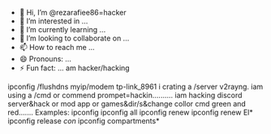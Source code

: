 - 👋 Hi, I’m @rezarafiee86=hacker
- 👀 I’m interested in ...
- 🌱 I’m currently learning ...
- 💞️ I’m looking to collaborate on ...
- 📫 How to reach me ...
- 😄 Pronouns: ...
- ⚡ Fun fact: ...
  am hacker/hacking
<!---
rezarafiee86/rezarafiee86 is a ✨ special ✨ repository because its `README.md` (this file) appears on your GitHub profile.
You can click the Preview link to take a look at your changes.
--->
ipconfig /flushdns
myip/modem tp-link_8961
i crating a /server v2rayng.
iam using a /cmd or commend prompet=hackin..........
iam hacking discord server&hack or mod app or games&dir/s&change collor cmd green and red.......
Examples:
ipconfig
ipconfig all
ipconfig renew
ipconfig renew El*
ipconfig release *con*
ipconfig compartments*
